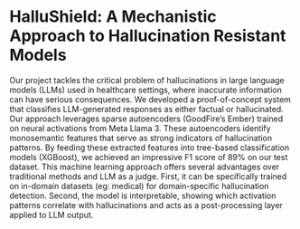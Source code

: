 <h1>HalluShield: A Mechanistic Approach to
Hallucination Resistant Models</h1>

Our project tackles the critical problem of hallucinations in large language models (LLMs) used in
healthcare settings, where inaccurate information can have serious consequences. We developed a
proof-of-concept system that classifies LLM-generated responses as either factual or hallucinated.
Our approach leverages sparse autoencoders (GoodFire’s Ember) trained on neural activations
from Meta Llama 3. These autoencoders identify monosemantic features that serve as strong
indicators of hallucination patterns. By feeding these extracted features into tree-based
classification models (XGBoost), we achieved an impressive F1 score of 89% on our test dataset.
This machine learning approach offers several advantages over traditional methods and LLM as a
judge. First, it can be specifically trained on in-domain datasets (eg: medical) for domain-specific
hallucination detection. Second, the model is interpretable, showing which activation patterns
correlate with hallucinations and acts as a post-processing layer applied to LLM output.



